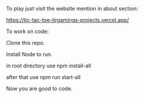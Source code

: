 To play just visit the website mention in about section:

https://tic-tac-toe-itrgamings-projects.vercel.app/

To work on code:

Clone this repo.

Install Node to run.

in root directory use npm install-all

after that use npm run start-all

Now you are good to code.
